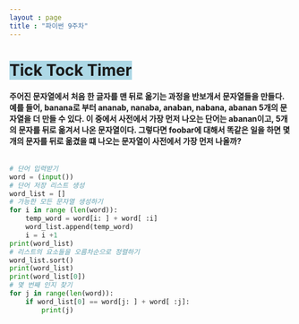 ```yaml
---
layout : page
title : "파이썬 9주차"
---
```

# <span style='background-color:lightblue;'>  Tick Tock Timer </span>
#### 주어진 문자열에서 처음 한 글자를 맨 뒤로 옮기는 과정을 반보개서 문자열들을 만들다. 예를 들어, banana로 부터 ananab, nanaba, anaban, nabana, abanan 5개의 문자열을 더 만들 수 있다. 이 중에서 사전에서 가장 먼저 나오는 단어는 abanan이고, 5개의 문자를 뒤로 옮겨서 나온 문자열이다. 그렇다면 foobar에 대해서 똑같은 일을 하면 몇 개의 문자를 뒤로 옮겼을 떄 나오는 문자열이 사전에서 가장 먼저 나올까?
~~~ python

# 단어 입력받기
word = (input())
# 단어 저장 리스트 생성
word_list = []
# 가능한 모든 문자열 생성하기
for i in range (len(word)):
    temp_word = word[i: ] + word[ :i]
    word_list.append(temp_word)
    i = i +1
print(word_list)
# 리스트의 요소들을 오름차순으로 정렬하기
word_list.sort()
print(word_list)
print(word_list[0])
# 몇 번째 인지 찾기
for j in range(len(word)):
    if word_list[0] == word[j: ] + word[ :j]:
        print(j)

~~~
